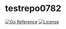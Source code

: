 # testrepo0782

[![Go Reference][pkgsitebadge]][pkgsite]
[![License][licensebadge]](LICENSE)

[licensebadge]: https://img.shields.io/github/license/seankhliao/testrepo0782.svg?style=flat-square
[pkgsitebadge]: https://pkg.go.dev/badge/go.seankhliao.com/testrepo0782.svg
[pkgsite]: https://pkg.go.dev/go.seankhliao.com/testrepo0782
